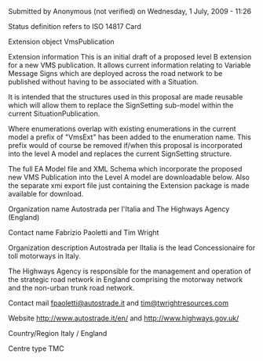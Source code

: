 Submitted by Anonymous (not verified) on Wednesday, 1 July, 2009 - 11:26

Status definition refers to ISO 14817
Card

Extension object
VmsPublication

Extension information
This is an initial draft of a proposed level B extension for a new VMS publication. It allows current information relating to Variable Message Signs which are deployed across the road network to be published without having to be associated with a Situation.

It is intended that the structures used in this proposal are made reusable which will allow them to replace the SignSetting sub-model within the current SituationPublication.

Where enumerations overlap with existing enumerations in the current model a prefix of "VmsExt" has been added to the enumeration name. This prefix would of course be removed if/when this proposal is incorporated into the level A model and replaces the current SignSetting structure.

The full EA Model file and XML Schema which incorporate the proposed new VMS Publication into the Level A model are downloadable below. Also the separate xmi export file just containing the Extension package is made available for download.


Organization name
Autostrada per l'Italia and The Highways Agency (England)

Contact name
Fabrizio Paoletti and Tim Wright

Organization description
Autostrada per lItalia is the lead Concessionaire for toll motorways in Italy.

The Highways Agency is responsible for the management and operation of the strategic road network in England comprising the motorway network and the non-urban trunk road network.


Contact mail
fpaoletti@autostrade.it and tim@twrightresources.com

Website
http://www.autostrade.it/en/ and http://www.highways.gov.uk/

Country/Region
Italy / England

Centre type
TMC
